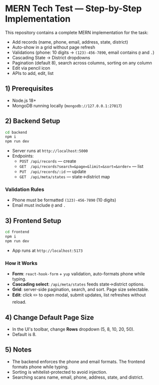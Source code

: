 # MERN Tech Test — Step-by-Step Implementation

This repository contains a complete MERN implementation for the task:
- Add records (name, phone, email, address, state, district)
- Auto-show in a grid without page refresh
- Validations (phone: 10 digits -> `(123)-456-7890`, email contains `@` and `.`)
- Cascading State → District dropdowns
- Pagination (default 8), search across columns, sorting on any column
- Edit via pencil icon
- APIs to add, edit, list

## 1) Prerequisites
- Node.js 18+
- MongoDB running locally (`mongodb://127.0.0.1:27017`)

## 2) Backend Setup
```bash
cd backend
npm i
npm run dev
```
- Server runs at `http://localhost:5000`
- Endpoints:
  - `POST /api/records` — create
  - `GET  /api/records?search=&page=&limit=&sort=&order=` — list
  - `PUT  /api/records/:id` — update
  - `GET  /api/meta/states` — state→district map

### Validation Rules
- Phone must be formatted `(123)-456-7890` (10 digits)
- Email must include `@` and `.`

## 3) Frontend Setup
```bash
cd frontend
npm i
npm run dev
```
- App runs at `http://localhost:5173`

### How it Works
- **Form**: `react-hook-form` + `yup` validation, auto-formats phone while typing.
- **Cascading select**: `/api/meta/states` feeds state→district options.
- **Grid**: server-side pagination, search, and sort. Page size selectable.
- **Edit**: click ✏️ to open modal, submit updates, list refreshes without reload.

## 4) Change Default Page Size
- In the UI's toolbar, change **Rows** dropdown (5, 8, 10, 20, 50).
- Default is 8.

## 5) Notes
- The backend enforces the phone and email formats. The frontend formats phone while typing.
- Sorting is whitelist-protected to avoid injection.
- Searching scans name, email, phone, address, state, and district.